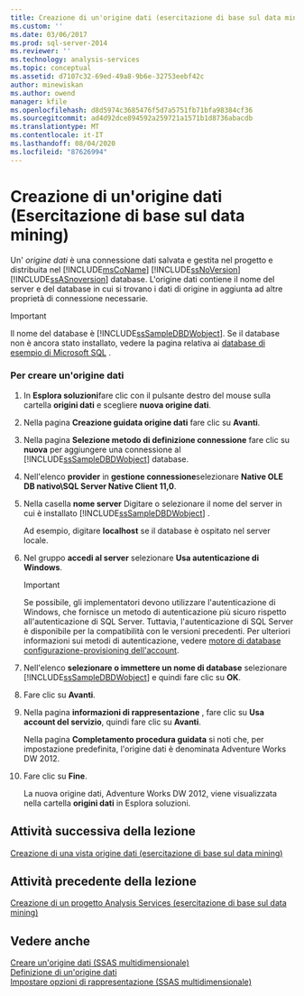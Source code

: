 ```yaml
---
title: Creazione di un'origine dati (esercitazione di base sul data mining) | Microsoft Docs
ms.custom: ''
ms.date: 03/06/2017
ms.prod: sql-server-2014
ms.reviewer: ''
ms.technology: analysis-services
ms.topic: conceptual
ms.assetid: d7107c32-69ed-49a8-9b6e-32753eebf42c
author: minewiskan
ms.author: owend
manager: kfile
ms.openlocfilehash: d8d5974c3685476f5d7a5751fb71bfa98384cf36
ms.sourcegitcommit: ad4d92dce894592a259721a1571b1d8736abacdb
ms.translationtype: MT
ms.contentlocale: it-IT
ms.lasthandoff: 08/04/2020
ms.locfileid: "87626994"
---
```

# <a name="creating-a-data-source-basic-data-mining-tutorial"></a>Creazione di un'origine dati (Esercitazione di base sul data mining)
  Un' *origine dati* è una connessione dati salvata e gestita nel progetto e distribuita nel [!INCLUDE[msCoName](../includes/msconame-md.md)] [!INCLUDE[ssNoVersion](../includes/ssnoversion-md.md)] [!INCLUDE[ssASnoversion](../includes/ssasnoversion-md.md)] database. L'origine dati contiene il nome del server e del database in cui si trovano i dati di origine in aggiunta ad altre proprietà di connessione necessarie.  
  
> [!IMPORTANT]  
>  Il nome del database è [!INCLUDE[ssSampleDBDWobject](../includes/sssampledbdwobject-md.md)]. Se il database non è ancora stato installato, vedere la pagina relativa ai [database di esempio di Microsoft SQL](https://go.microsoft.com/fwlink/?LinkId=88417) .  
  
### <a name="to-create-a-data-source"></a>Per creare un'origine dati  
  
1.  In **Esplora soluzioni**fare clic con il pulsante destro del mouse sulla cartella **origini dati** e scegliere **nuova origine dati**.  
  
2.  Nella pagina **Creazione guidata origine dati** fare clic su **Avanti**.  
  
3.  Nella pagina **Selezione metodo di definizione connessione** fare clic su **nuova** per aggiungere una connessione al [!INCLUDE[ssSampleDBDWobject](../includes/sssampledbdwobject-md.md)] database.  
  
4.  Nell'elenco **provider** in **gestione connessione**selezionare **Native OLE DB nativo\SQL Server Native Client 11,0**.  
  
5.  Nella casella **nome server** Digitare o selezionare il nome del server in cui è installato [!INCLUDE[ssSampleDBDWobject](../includes/sssampledbdwobject-md.md)] .  
  
     Ad esempio, digitare **localhost** se il database è ospitato nel server locale.  
  
6.  Nel gruppo **accedi al server** selezionare **Usa autenticazione di Windows**.  
  
    > [!IMPORTANT]  
    >  Se possibile, gli implementatori devono utilizzare l'autenticazione di Windows, che fornisce un metodo di autenticazione più sicuro rispetto all'autenticazione di SQL Server. Tuttavia, l'autenticazione di SQL Server è disponibile per la compatibilità con le versioni precedenti. Per ulteriori informazioni sui metodi di autenticazione, vedere [motore di database configurazione-provisioning dell'account](../../2014/sql-server/install/database-engine-configuration-account-provisioning.md).  
  
7.  Nell'elenco **selezionare o immettere un nome di database** selezionare [!INCLUDE[ssSampleDBDWobject](../includes/sssampledbdwobject-md.md)] e quindi fare clic su **OK**.  
  
8.  Fare clic su **Avanti**.  
  
9. Nella pagina **informazioni di rappresentazione** , fare clic su **Usa account del servizio**, quindi fare clic su **Avanti**.  
  
     Nella pagina **Completamento procedura guidata** si noti che, per impostazione predefinita, l'origine dati è denominata Adventure Works DW 2012.  
  
10. Fare clic su **Fine**.  
  
     La nuova origine dati, Adventure Works DW 2012, viene visualizzata nella cartella **origini dati** in Esplora soluzioni.  
  
## <a name="next-task-in-lesson"></a>Attività successiva della lezione  
 [Creazione di una vista origine dati &#40;esercitazione di base sul data mining&#41;](../../2014/tutorials/creating-a-data-source-view-basic-data-mining-tutorial.md)  
  
## <a name="previous-task-in-lesson"></a>Attività precedente della lezione  
 [Creazione di un progetto Analysis Services &#40;esercitazione di base sul data mining&#41;](../../2014/tutorials/creating-an-analysis-services-project-basic-data-mining-tutorial.md)  
  
## <a name="see-also"></a>Vedere anche  
 [Creare un'origine dati &#40;SSAS multidimensionale&#41;](https://docs.microsoft.com/analysis-services/multidimensional-models/create-a-data-source-ssas-multidimensional)   
 [Definizione di un'origine dati](../analysis-services/lesson-1-2-defining-a-data-source.md)   
 [Impostare opzioni di rappresentazione &#40;SSAS multidimensionale&#41;](https://docs.microsoft.com/analysis-services/multidimensional-models/set-impersonation-options-ssas-multidimensional)  
  
  
